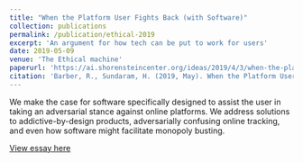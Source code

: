 ```yaml
---
title: "When the Platform User Fights Back (with Software)"
collection: publications
permalink: /publication/ethical-2019
excerpt: 'An argument for how tech can be put to work for users'
date: 2019-05-09
venue: 'The Ethical machine'
paperurl: 'https://ai.shorensteincenter.org/ideas/2019/4/3/when-the-platform-user-fights-back-with-software'
citation: 'Barber, R., Sundaram, H. (2019, May). When the Platform User Fights Back (with Software). In The Ethical Machine, Shorenstein Center, Harvard Kennedy School
---
```

We make the case for software specifically designed to assist the user in taking an adversarial stance against online platforms. We address solutions to addictive-by-design products, adversarially confusing online tracking, and even how software might facilitate monopoly busting. 

[View essay here](https://ai.shorensteincenter.org/ideas/2019/4/3/when-the-platform-user-fights-back-with-software)
